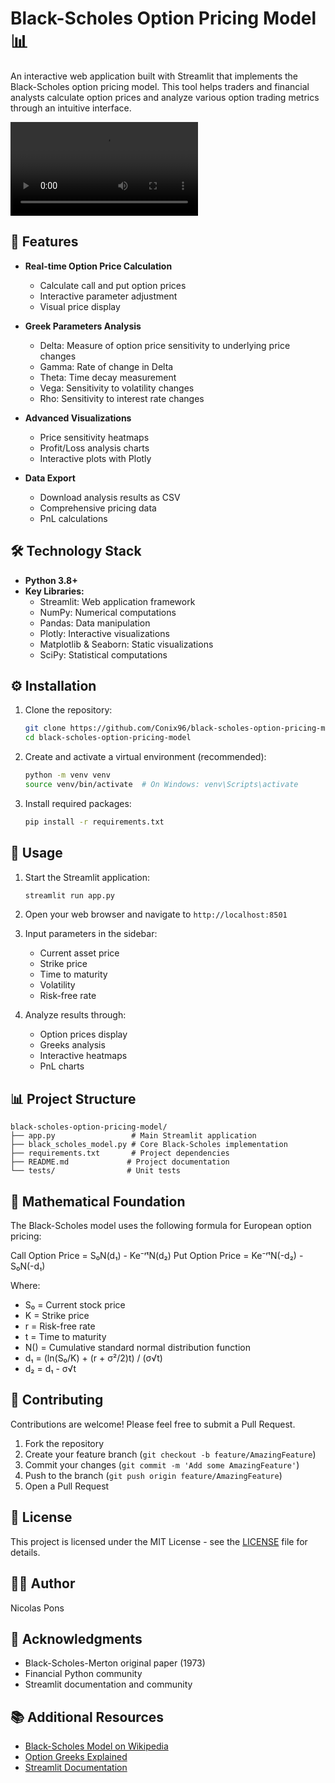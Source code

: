 # Black-Scholes Option Pricing Model 📊

An interactive web application built with Streamlit that implements the Black-Scholes option pricing model. This tool helps traders and financial analysts calculate option prices and analyze various option trading metrics through an intuitive interface.

![Demo](./resources/demo.mp4)

## 🚀 Features

- **Real-time Option Price Calculation**
  - Calculate call and put option prices
  - Interactive parameter adjustment
  - Visual price display

- **Greek Parameters Analysis**
  - Delta: Measure of option price sensitivity to underlying price changes
  - Gamma: Rate of change in Delta
  - Theta: Time decay measurement
  - Vega: Sensitivity to volatility changes
  - Rho: Sensitivity to interest rate changes

- **Advanced Visualizations**
  - Price sensitivity heatmaps
  - Profit/Loss analysis charts
  - Interactive plots with Plotly

- **Data Export**
  - Download analysis results as CSV
  - Comprehensive pricing data
  - PnL calculations

## 🛠️ Technology Stack

- **Python 3.8+**
- **Key Libraries:**
  - Streamlit: Web application framework
  - NumPy: Numerical computations
  - Pandas: Data manipulation
  - Plotly: Interactive visualizations
  - Matplotlib & Seaborn: Static visualizations
  - SciPy: Statistical computations

## ⚙️ Installation

1. Clone the repository:
   ```bash
   git clone https://github.com/Conix96/black-scholes-option-pricing-model.git
   cd black-scholes-option-pricing-model
   ```

2. Create and activate a virtual environment (recommended):
   ```bash
   python -m venv venv
   source venv/bin/activate  # On Windows: venv\Scripts\activate
   ```

3. Install required packages:
   ```bash
   pip install -r requirements.txt
   ```

## 🚀 Usage

1. Start the Streamlit application:
   ```bash
   streamlit run app.py
   ```

2. Open your web browser and navigate to `http://localhost:8501`

3. Input parameters in the sidebar:
   - Current asset price
   - Strike price
   - Time to maturity
   - Volatility
   - Risk-free rate

4. Analyze results through:
   - Option prices display
   - Greeks analysis
   - Interactive heatmaps
   - PnL charts

## 📊 Project Structure

```
black-scholes-option-pricing-model/
├── app.py                 # Main Streamlit application
├── black_scholes_model.py # Core Black-Scholes implementation
├── requirements.txt       # Project dependencies
├── README.md             # Project documentation
└── tests/                # Unit tests
```

## 🧮 Mathematical Foundation

The Black-Scholes model uses the following formula for European option pricing:

Call Option Price = S₀N(d₁) - Ke⁻ʳᵗN(d₂)
Put Option Price = Ke⁻ʳᵗN(-d₂) - S₀N(-d₁)

Where:
- S₀ = Current stock price
- K = Strike price
- r = Risk-free rate
- t = Time to maturity
- N() = Cumulative standard normal distribution function
- d₁ = (ln(S₀/K) + (r + σ²/2)t) / (σ√t)
- d₂ = d₁ - σ√t

## 🤝 Contributing

Contributions are welcome! Please feel free to submit a Pull Request.

1. Fork the repository
2. Create your feature branch (`git checkout -b feature/AmazingFeature`)
3. Commit your changes (`git commit -m 'Add some AmazingFeature'`)
4. Push to the branch (`git push origin feature/AmazingFeature`)
5. Open a Pull Request

## 📝 License

This project is licensed under the MIT License - see the [LICENSE](LICENSE) file for details.

## 👨‍💻 Author

Nicolas Pons

## 🙏 Acknowledgments

- Black-Scholes-Merton original paper (1973)
- Financial Python community
- Streamlit documentation and community

## 📚 Additional Resources

- [Black-Scholes Model on Wikipedia](https://en.wikipedia.org/wiki/Black%E2%80%93Scholes_model)
- [Option Greeks Explained](https://www.investopedia.com/trading/getting-to-know-the-greeks/)
- [Streamlit Documentation](https://docs.streamlit.io)
